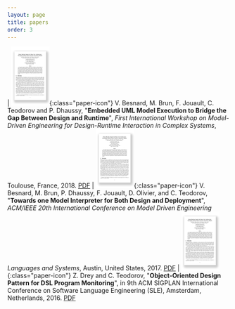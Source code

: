 ```yaml
---
layout: page
title: papers
order: 3
---
```

| ![paper](/images/paper-logo.png){:class="paper-icon"} V. Besnard, M. Brun, F. Jouault, C. Teodorov and P. Dhaussy, "**Embedded UML Model Execution to Bridge the Gap Between Design and Runtime**", *First International Workshop on Model-Driven Engineering for Design-Runtime Interaction in Complex Systems*, Toulouse, France, 2018. [PDF](/assets/papers/mde-derun-2018.pdf)
| ![paper](/images/paper-logo.png){:class="paper-icon"} V. Besnard, M. Brun, P. Dhaussy, F. Jouault, D. Olivier, and C. Teodorov, "**Towards one Model Interpreter for Both Design and Deployment**", *ACM/IEEE 20th International Conference on Model Driven Engineering Languages and Systems*, Austin, United States, 2017. [PDF](/assets/papers/exe-2017.pdf)
| ![paper](/images/paper-logo.png){:class="paper-icon"} Z. Drey and C. Teodorov, "**Object-Oriented Design Pattern for DSL Program Monitoring**", in 9th ACM SIGPLAN International Conference on Software Language Engineering (SLE), Amsterdam, Netherlands, 2016. [PDF](/assets/papers/sle-2016.pdf) 